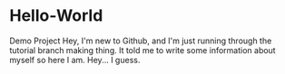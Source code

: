# Hello-World
Demo Project
Hey, I'm new to Github, and I'm just running through the tutorial branch making thing.
It told me to write some information about myself so here I am. Hey... I guess.
